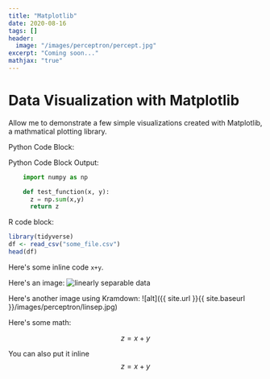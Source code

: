 ```yaml
---
title: "Matplotlib"
date: 2020-08-16
tags: []
header:
  image: "/images/perceptron/percept.jpg"
excerpt: "Coming soon..."
mathjax: "true"
---
```


# Data Visualization with Matplotlib

Allow me to demonstrate a few simple visualizations created with Matplotlib,
a mathmatical plotting library. 


Python Code Block:
`
`

Python Code Block Output:
```python
    import numpy as np

    def test_function(x, y):
      z = np.sum(x,y)
      return z
```

R code block:
```r
library(tidyverse)
df <- read_csv("some_file.csv")
head(df)
```

Here's some inline code `x+y`.

Here's an image:
<img src="{{ site.url }}{{ site.baseurl }}/images/perceptron/linsep.jpg" alt="linearly separable data">

Here's another image using Kramdown:
![alt]({{ site.url }}{{ site.baseurl }}/images/perceptron/linsep.jpg)

Here's some math:

$$z=x+y$$

You can also put it inline $$z=x+y$$
